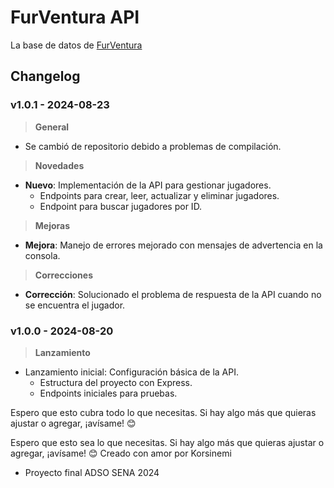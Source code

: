# FurVentura API

La base de datos de [FurVentura](https://github.com/Korsinemi/FurVenturaSite)

## Changelog

### v1.0.1 - 2024-08-23

> **General**
- Se cambió de repositorio debido a problemas de compilación.

> **Novedades**
- **Nuevo**: Implementación de la API para gestionar jugadores.
  - Endpoints para crear, leer, actualizar y eliminar jugadores.
  - Endpoint para buscar jugadores por ID.

> **Mejoras**
- **Mejora**: Manejo de errores mejorado con mensajes de advertencia en la consola.

> **Correcciones**
- **Corrección**: Solucionado el problema de respuesta de la API cuando no se encuentra el jugador.

### v1.0.0 - 2024-08-20

> **Lanzamiento**
- Lanzamiento inicial: Configuración básica de la API.
  - Estructura del proyecto con Express.
  - Endpoints iniciales para pruebas.

Espero que esto cubra todo lo que necesitas. Si hay algo más que quieras ajustar o agregar, ¡avísame! 😊

Espero que esto sea lo que necesitas. Si hay algo más que quieras ajustar o agregar, ¡avísame! 😊
Creado con amor por Korsinemi
- Proyecto final ADSO SENA 2024